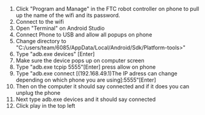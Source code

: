 1. Click "Program and Manage" in the FTC robot controller on phone to pull up the name of the wifi and its password.
2. Connect to the wifi
3. Open "Terminal" on Android Studio
4. Connect Phone to USB and allow all popups on phone
5. Change directory to "C:/users/team/6085/AppData/Local/Android/Sdk/Platform-tools>"
6. Type "adb.exe devices" [Enter]
7. Make sure the device pops up on computer screen
8. Type "adb.exe tcpip 5555"[Enter] press allow on phone
9. Type "adb.exe connect [(192.168.49.1)The IP adress can change depending on which phone you are using]:5555"[Enter]
10. Then on the computer it should say connected and if it does you can unplug the phone
11. Next type adb.exe devices and it should say connected
12. Click play in the top left
